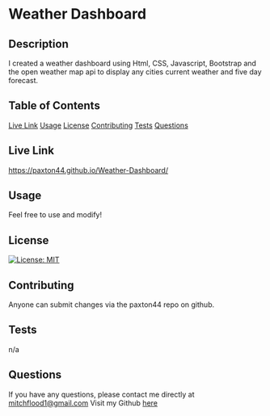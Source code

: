 # Weather Dashboard 
## Description 
I created a weather dashboard using Html, CSS, Javascript, Bootstrap and the open weather map api to display any cities current weather and five day forecast. 
## Table of Contents
[Live Link](#LiveLink)
[Usage](#Usage)
[License](#License)
[Contributing](#Contributing)
[Tests](#Tests)
[Questions](#Questions)
## Live Link 
https://paxton44.github.io/Weather-Dashboard/
## Usage 
Feel free to use and modify!
## License 
[![License: MIT](https://img.shields.io/badge/License-MIT-yellow.svg)](https://opensource.org/licenses/MIT)
## Contributing 
Anyone can submit changes via the paxton44 repo on github.
## Tests 
n/a
## Questions
If you have any questions, please contact me directly at mitchflood1@gmail.com 
Visit my Github [here](https://github.com/paxton44)
